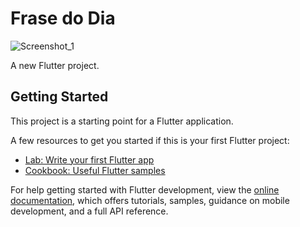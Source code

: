 # Frase do Dia
![Screenshot_1](https://github.com/LeonardoLuisKlein/fraseDoDia/assets/106256199/f3104565-687e-4a33-a046-f462145eefa8)

A new Flutter project.

## Getting Started

This project is a starting point for a Flutter application.

A few resources to get you started if this is your first Flutter project:

- [Lab: Write your first Flutter app](https://docs.flutter.dev/get-started/codelab)
- [Cookbook: Useful Flutter samples](https://docs.flutter.dev/cookbook)

For help getting started with Flutter development, view the
[online documentation](https://docs.flutter.dev/), which offers tutorials,
samples, guidance on mobile development, and a full API reference.
